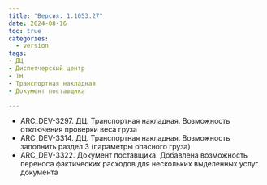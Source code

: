 ```yaml
---
title: "Версия: 1.1053.27"
date: 2024-08-16
toc: true
categories:
  - version
tags:
- ДЦ
- Диспетчерский центр
- ТН
- Транспортная накладная
- Документ поставщика

---
```


-   ARC_DEV-3297. ДЦ. Транспортная накладная. Возможность отключения проверки веса груза
-   ARC_DEV-3314. ДЦ. Транспортная накладная. Возможность заполнить раздел 3 (параметры опасного груза)
-   ARC_DEV-3322. Документ поставщика. Добавлена возможность переноса фактических расходов для нескольких выделенных услуг документа
